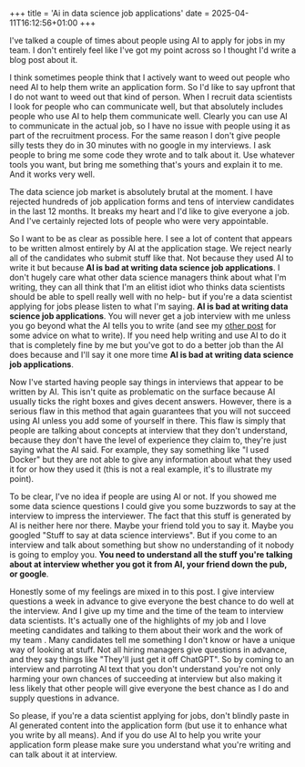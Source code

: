 +++
title = 'Ai in  data science job applications'
date = 2025-04-11T16:12:56+01:00
+++

I've talked a couple of times about people using AI to apply for jobs in my team. I don't entirely feel like I've got my point across so I thought I'd write a blog post about it.

I think sometimes people think that I actively want to weed out people who need AI to help them write an application form. So I'd like to say upfront that I do not want to weed out that kind of person. When I recruit data scientists I look for people who can communicate well, but that absolutely includes people who use AI to help them communicate well. Clearly you can use AI to communicate in the actual job, so I have no issue with people using it as part of the recruitment process. For the same reason I don't give people silly tests they do in 30 minutes with no google in my interviews. I ask people to bring me some code they wrote and to talk about it. Use whatever tools you want, but bring me something that's yours and explain it to me. And it works very well.

The data science job market is absolutely brutal at the moment. I have rejected hundreds of job application forms and tens of interview candidates in the last 12 months. It breaks my heart and I'd like to give everyone a job. And I've certainly rejected lots of people who were very appointable.

So I want to be as clear as possible here. I see a lot of content that appears to be written almost entirely by AI at the application stage. We reject nearly all of the candidates who submit stuff like that. Not because they used AI to write it but because **AI is bad at writing data science job applications**. I don't hugely care what other data science managers think about what I'm writing, they can all think that I'm an elitist idiot who thinks data scientists should be able to spell really well with no help- but if you're a data scientist applying for jobs please listen to what I'm saying. **AI is bad at writing data science job applications**. You will never get a job interview with me unless you go beyond what the AI tells you to write (and see my [other post](https://chrisbeeley.github.io/chris_beeley_blog/posts/2024-10-14-application-form-advice/) for some advice on what to write). If you need help writing and use AI to do it that is completely fine by me but you've got to do a better job than the AI does because and I'll say it one more time **AI is bad at writing data science job applications**.

Now I've started having people say things in interviews that appear to be written by AI. This isn't quite as problematic on the surface because AI usually ticks the right boxes and gives decent answers. However, there is a serious flaw in this method that again guarantees that you will not succeed using AI unless you add some of yourself in there. This flaw is simply that people are talking about concepts at interview that they don't understand, because they don't have the level of experience they claim to, they're just saying what the AI said. For example, they say something like "I used Docker" but they are not able to give any information about what they used it for or how they used it (this is not a real example, it's to illustrate my point). 

 To be clear, I've no idea if people are using AI or not. If you showed me some data science questions I could give you some buzzwords to say at the interview to impress the interviewer. The fact that this stuff is generated by AI is neither here nor there. Maybe your friend told you to say it. Maybe you googled "Stuff to say at data science interviews". But if you come to an interview and talk about something but show no understanding of it nobody is going to employ you. **You need to understand all the stuff you're talking about at interview whether you got it from AI, your friend down the pub, or google**. 

Honestly some of my feelings are mixed in to this post. I give interview questions a week in advance to give everyone the best chance to do well at the interview. And I give up my time and the time of the team to interview data scientists. It's actually one of the highlights of my job and I love meeting candidates and talking to them about their work and the work of my team . Many candidates tell me something I don't know or have a unique way of looking at stuff. Not all hiring managers give questions in advance, and they say things like "They'll just get it off ChatGPT". So by coming to an interview and parroting AI text that you don't understand you're not only harming your own chances of succeeding at interview but also making it less likely that other people will give everyone the best chance as I do and supply questions in advance. 

So please, if you're a data scientist applying for jobs, don't blindly paste in AI generated content into the application form (but use it to enhance what you write by all means). And if you do use AI to help you write your application form please make sure you understand what you're writing and can talk about it at interview. 
